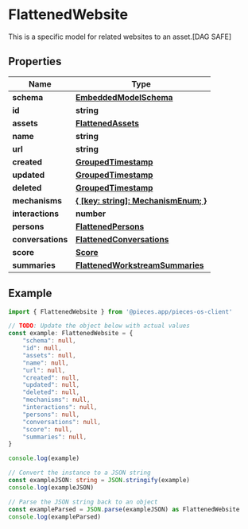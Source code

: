 
# FlattenedWebsite

This is a specific model for related websites to an asset.[DAG SAFE]

## Properties

Name | Type
------------ | -------------
**schema** | [**EmbeddedModelSchema**](EmbeddedModelSchema)
**id** | **string**
**assets** | [**FlattenedAssets**](FlattenedAssets)
**name** | **string**
**url** | **string**
**created** | [**GroupedTimestamp**](GroupedTimestamp)
**updated** | [**GroupedTimestamp**](GroupedTimestamp)
**deleted** | [**GroupedTimestamp**](GroupedTimestamp)
**mechanisms** | [**\{ [key: string]: MechanismEnum; \}**](MechanismEnum)
**interactions** | **number**
**persons** | [**FlattenedPersons**](FlattenedPersons)
**conversations** | [**FlattenedConversations**](FlattenedConversations)
**score** | [**Score**](Score)
**summaries** | [**FlattenedWorkstreamSummaries**](FlattenedWorkstreamSummaries)

## Example

```typescript
import { FlattenedWebsite } from '@pieces.app/pieces-os-client'

// TODO: Update the object below with actual values
const example: FlattenedWebsite = {
    "schema": null,
    "id": null,
    "assets": null,
    "name": null,
    "url": null,
    "created": null,
    "updated": null,
    "deleted": null,
    "mechanisms": null,
    "interactions": null,
    "persons": null,
    "conversations": null,
    "score": null,
    "summaries": null,
}

console.log(example)

// Convert the instance to a JSON string
const exampleJSON: string = JSON.stringify(example)
console.log(exampleJSON)

// Parse the JSON string back to an object
const exampleParsed = JSON.parse(exampleJSON) as FlattenedWebsite
console.log(exampleParsed)
```


